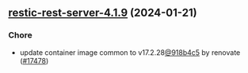 

## [restic-rest-server-4.1.9](https://github.com/truecharts/charts/compare/restic-rest-server-4.1.8...restic-rest-server-4.1.9) (2024-01-21)

### Chore



- update container image common to v17.2.28[@918b4c5](https://github.com/918b4c5) by renovate ([#17478](https://github.com/truecharts/charts/issues/17478))